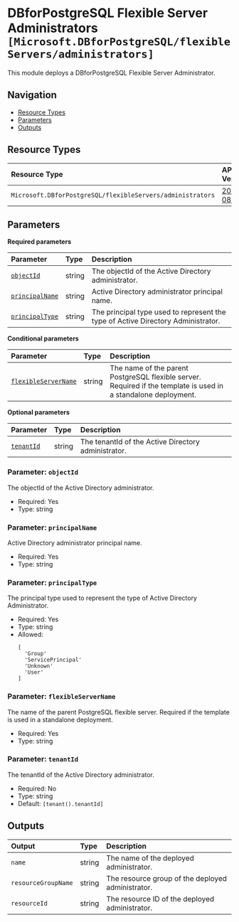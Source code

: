 # DBforPostgreSQL Flexible Server Administrators `[Microsoft.DBforPostgreSQL/flexibleServers/administrators]`

This module deploys a DBforPostgreSQL Flexible Server Administrator.

## Navigation

- [Resource Types](#Resource-Types)
- [Parameters](#Parameters)
- [Outputs](#Outputs)

## Resource Types

| Resource Type | API Version |
| :-- | :-- |
| `Microsoft.DBforPostgreSQL/flexibleServers/administrators` | [2024-08-01](https://learn.microsoft.com/en-us/azure/templates/Microsoft.DBforPostgreSQL/2024-08-01/flexibleServers/administrators) |

## Parameters

**Required parameters**

| Parameter | Type | Description |
| :-- | :-- | :-- |
| [`objectId`](#parameter-objectid) | string | The objectId of the Active Directory administrator. |
| [`principalName`](#parameter-principalname) | string | Active Directory administrator principal name. |
| [`principalType`](#parameter-principaltype) | string | The principal type used to represent the type of Active Directory Administrator. |

**Conditional parameters**

| Parameter | Type | Description |
| :-- | :-- | :-- |
| [`flexibleServerName`](#parameter-flexibleservername) | string | The name of the parent PostgreSQL flexible server. Required if the template is used in a standalone deployment. |

**Optional parameters**

| Parameter | Type | Description |
| :-- | :-- | :-- |
| [`tenantId`](#parameter-tenantid) | string | The tenantId of the Active Directory administrator. |

### Parameter: `objectId`

The objectId of the Active Directory administrator.

- Required: Yes
- Type: string

### Parameter: `principalName`

Active Directory administrator principal name.

- Required: Yes
- Type: string

### Parameter: `principalType`

The principal type used to represent the type of Active Directory Administrator.

- Required: Yes
- Type: string
- Allowed:
  ```Bicep
  [
    'Group'
    'ServicePrincipal'
    'Unknown'
    'User'
  ]
  ```

### Parameter: `flexibleServerName`

The name of the parent PostgreSQL flexible server. Required if the template is used in a standalone deployment.

- Required: Yes
- Type: string

### Parameter: `tenantId`

The tenantId of the Active Directory administrator.

- Required: No
- Type: string
- Default: `[tenant().tenantId]`

## Outputs

| Output | Type | Description |
| :-- | :-- | :-- |
| `name` | string | The name of the deployed administrator. |
| `resourceGroupName` | string | The resource group of the deployed administrator. |
| `resourceId` | string | The resource ID of the deployed administrator. |
